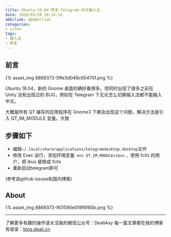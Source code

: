 ```yaml
---
title: Ubuntu-18-04-修复-Telegram-中文输入法
date: 2020/03/28 16:24:14
abbrlink: @@abbrlink
categories:
- Linux
tags:
- 输入法
- 修复
---
```

## 前言
{% asset_img 8869373-5ffe3d048c65470f.png %}

Ubuntu 18.04，新的 Gnome 桌面的确好看很多。但同时出现了很多之前在 Unity 没有出现过的 BUG，例如在 Telegram 下无论怎么切换输入法都不能输入中文。

大概是所有 QT 编写的应用程序在 Gnome3 下都会出现这个问题，解决方法是引入 QT_IM_MODULE 变量。大致

## 步骤如下

- 编辑` ~/.local/share/applications/telegramdesktop.desktop `文件
- 修改 Exec 该行，添加环境变量` env QT_IM_MODULE=ibus` ，使用 fcitx 的用户，把 ibus 替换成 fcitx
- 重新启动telegram即可

(参考自github issuse和国内博客)


## About
{% asset_img 8869373-901590e019f6f85b.png %}

---------------
了解更多有趣的操作请关注我的微信公众号：DealiAxy
每一篇文章都在我的博客有收录：[blog.deali.cn](http://blog.deali.cn)
